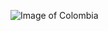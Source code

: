 ![Image of Colombia](https://images.unsplash.com/photo-1534943441045-1009d7cb0bb9?ixid=MnwxMjA3fDB8MHxwaG90by1wYWdlfHx8fGVufDB8fHx8&ixlib=rb-1.2.1&auto=format&fit=crop&w=738&q=80)
